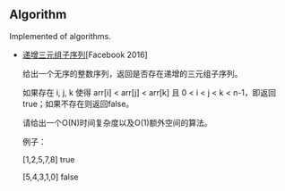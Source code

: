 Algorithm
---------

Implemented of algorithms.

- [递增三元组子序列](http://mp.weixin.qq.com/s?__biz=MzA5MzE4MjgyMw==&mid=401738950&idx=1&sn=927e0fbebf6745e197db2a340f90405f&scene=0#wechat_redirect)[Facebook 2016]

    给出一个无序的整数序列，返回是否存在递增的三元组子序列。

    如果存在 i, j, k 使得 arr[i] < arr[j] < arr[k] 且 0 < i < j < k < n-1，即返回true；如果不存在则返回false。

    请给出一个O(N)时间复杂度以及O(1)额外空间的算法。

    例子：

    [1,2,5,7,8] true

    [5,4,3,1,0] false

